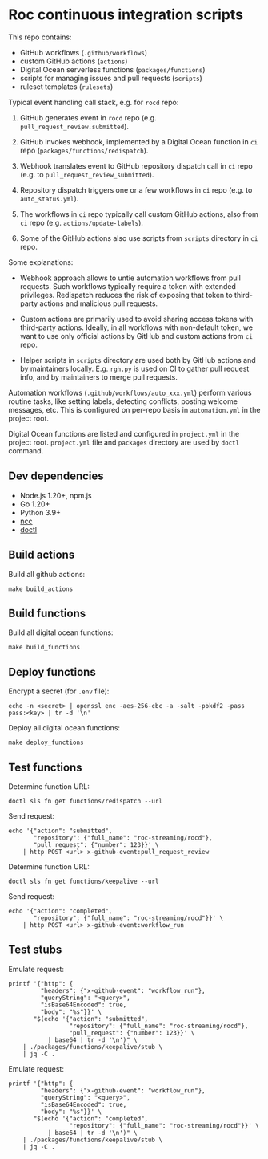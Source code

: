 # Roc continuous integration scripts

This repo contains:

- GitHub workflows (`.github/workflows`)
- custom GitHub actions (`actions`)
- Digital Ocean serverless functions (`packages/functions`)
- scripts for managing issues and pull requests (`scripts`)
- ruleset templates (`rulesets`)

Typical event handling call stack, e.g. for `rocd` repo:

1. GitHub generates event in `rocd` repo (e.g. `pull_request_review.submitted`).

2. GitHub invokes webhook, implemented by a Digital Ocean function in `ci` repo (`packages/functions/redispatch`).

3. Webhook translates event to GitHub repository dispatch call in `ci` repo (e.g. to `pull_request_review_submitted`).

4. Repository dispatch triggers one or a few workflows in `ci` repo (e.g. to `auto_status.yml`).

5. The workflows in `ci` repo typically call custom GitHub actions, also from `ci` repo (e.g. `actions/update-labels`).

6. Some of the GitHub actions also use scripts from `scripts` directory in `ci` repo.

Some explanations:

- Webhook approach allows to untie automation workflows from pull requests. Such workflows typically require a token with extended privileges. Redispatch reduces the risk of exposing that token to third-party actions and malicious pull requests.

- Custom actions are primarily used to avoid sharing access tokens with third-party actions. Ideally, in all workflows with non-default token, we want to use only official actions by GitHub and custom actions from `ci` repo.

- Helper scripts in `scripts` directory are used both by GitHub actions and by maintainers locally. E.g. `rgh.py` is used on CI to gather pull request info, and by maintainers to merge pull requests.

Automation workflows (`.github/workflows/auto_xxx.yml`) perform various routine tasks, like setting labels, detecting conflicts, posting welcome messages, etc. This is configured on per-repo basis in `automation.yml` in the project root.

Digital Ocean functions are listed and configured in `project.yml` in the project root. `project.yml` file and `packages` directory are used by `doctl` command.

## Dev dependencies

- Node.js 1.20+, npm.js
- Go 1.20+
- Python 3.9+
- [ncc](https://www.npmjs.com/package/@vercel/ncc)
- [doctl](https://docs.digitalocean.com/reference/doctl/how-to/install/)

## Build actions

Build all github actions:

```
make build_actions
```

## Build functions

Build all digital ocean functions:

```
make build_functions
```

## Deploy functions

Encrypt a secret (for `.env` file):

```
echo -n <secret> | openssl enc -aes-256-cbc -a -salt -pbkdf2 -pass pass:<key> | tr -d '\n'
```

Deploy all digital ocean functions:

```
make deploy_functions
```

## Test functions

Determine function URL:

```
doctl sls fn get functions/redispatch --url
```

Send request:

```
echo '{"action": "submitted",
       "repository": {"full_name": "roc-streaming/rocd"},
       "pull_request": {"number": 123}}' \
    | http POST <url> x-github-event:pull_request_review
```

Determine function URL:

```
doctl sls fn get functions/keepalive --url
```

Send request:

```
echo '{"action": "completed",
       "repository": {"full_name": "roc-streaming/rocd"}}' \
    | http POST <url> x-github-event:workflow_run
```

## Test stubs

Emulate request:

```
printf '{"http": {
         "headers": {"x-github-event": "workflow_run"},
         "queryString": "<query>",
         "isBase64Encoded": true,
         "body": "%s"}}' \
       "$(echo '{"action": "submitted",
                 "repository": {"full_name": "roc-streaming/rocd"},
                 "pull_request": {"number": 123}}' \
           | base64 | tr -d '\n')" \
    | ./packages/functions/keepalive/stub \
    | jq -C .
```

Emulate request:

```
printf '{"http": {
         "headers": {"x-github-event": "workflow_run"},
         "queryString": "<query>",
         "isBase64Encoded": true,
         "body": "%s"}}' \
       "$(echo '{"action": "completed",
                 "repository": {"full_name": "roc-streaming/rocd"}}' \
           | base64 | tr -d '\n')" \
    | ./packages/functions/keepalive/stub \
    | jq -C .
```

